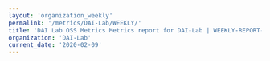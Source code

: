 ```yaml
---
layout: 'organization_weekly'
permalink: '/metrics/DAI-Lab/WEEKLY/'
title: 'DAI Lab OSS Metrics Metrics report for DAI-Lab | WEEKLY-REPORT-2020-02-09'
organization: 'DAI-Lab'
current_date: '2020-02-09'
---
```

